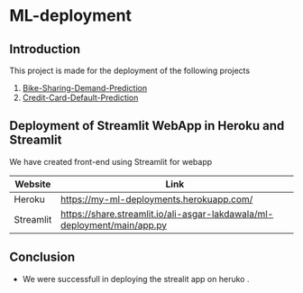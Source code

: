 # ML-deployment

## Introduction

This project is made for the deployment of the following projects 
1) [Bike-Sharing-Demand-Prediction](https://github.com/Ali-Asgar-Lakdawala/Bike-Sharing-Demand-Prediction)
2) [Credit-Card-Default-Prediction](https://github.com/Ali-Asgar-Lakdawala/Credit-Card-Default-Prediction)


## Deployment of Streamlit WebApp in Heroku and Streamlit

We have created front-end using Streamlit for webapp



| Website | Link |
| ------ | ------ |
| Heroku | https://my-ml-deployments.herokuapp.com/ |
| Streamlit | https://share.streamlit.io/ali-asgar-lakdawala/ml-deployment/main/app.py |

## Conclusion

* We were successfull in deploying the strealit app on heruko .
